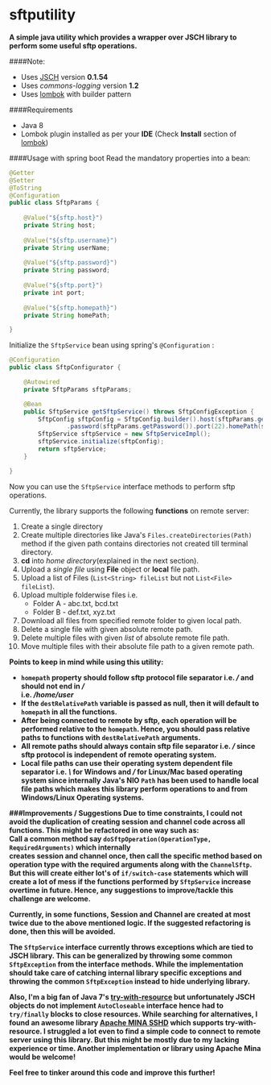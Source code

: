# sftputility
**A simple java utility which provides a wrapper over JSCH library to perform some useful sftp operations.**

####Note:
* Uses [JSCH](http://www.jcraft.com/jsch/) version **0.1.54**
* Uses *commons-logging* version **1.2**
* Uses [lombok][1] with builder pattern

####Requirements
* Java 8
* Lombok plugin installed as per your **IDE** (Check **Install** section of [lombok][1])

####Usage with spring boot
Read the mandatory properties into a bean:
```java
@Getter
@Setter
@ToString
@Configuration
public class SftpParams {
	
	@Value("${sftp.host}")
	private String host;
	
	@Value("${sftp.username}")
	private String userName;
	
	@Value("${sftp.password}")
	private String password;
	
	@Value("${sftp.port}")
	private int port;
	
	@Value("${sftp.homepath}")
	private String homePath;

}
```  

Initialize the `SftpService` bean using spring's `@Configuration` :
```java
@Configuration
public class SftpConfigurator {

	@Autowired
	private SftpParams sftpParams;

	@Bean
	public SftpService getSftpService() throws SftpConfigException {
		SftpConfig sftpConfig = SftpConfig.builder().host(sftpParams.getHost()).userName(sftpParams.getUserName())
				.password(sftpParams.getPassword()).port(22).homePath(sftpParams.getHomePath()).build();
		SftpService sftpService = new SftpServiceImpl();
		sftpService.initialize(sftpConfig);
		return sftpService;
	}

}
```

Now you can use the `SftpService` interface methods to perform sftp operations.

Currently, the library supports the following **functions** on remote server:
1. Create a single directory
2. Create multiple directories like Java's `Files.createDirectories(Path)` method if the given path
contains directories not created till terminal directory.
3. **cd** into *home directory*(explained in the next section).
4. Upload a *single file* using **File** object or **local** file path.
5. Upload a list of Files (`List<String> fileList` but not `List<File> fileList`).
6. Upload multiple folderwise files i.e.
    * Folder A - abc.txt, bcd.txt
    * Folder B - def.txt, xyz.txt
7. Download all files from specified remote folder to given local path.
8. Delete a single file with given absolute remote path.
9. Delete multiple files with given *list* of absolute remote file path. 
10. Move multiple files with their absolute file path to a given remote path.

<b>Points to keep in mind while using this utility: <b>
* `homepath` property should follow sftp protocol file separator i.e. */* and should not end in */*  
i.e. */home/user*
* If the `destRelativePath` variable is passed as null, then it will default to `homepath` in all
the functions.
* After being connected to remote by sftp, each operation will be performed relative to the `homepath`. Hence,
you should pass relative paths to functions with `destRelativePath` arguments.
* All remote paths should always contain sftp file separator i.e. */* since sftp protocol is independent of remote 
operating system.
* Local file paths can use their operating system dependent file separator i.e. *\\* for Windows
and */* for Linux/Mac based operating system since internally Java's NIO `Path` has been used to
handle local file paths which makes this library perform operations to and from Windows/Linux Operating systems.


###Improvements / Suggestions
Due to time constraints, I could not avoid the duplication of creating session and channel code
across all functions. This might be refactored in one way such as:  
Call a common method say `doSftpOperation(OperationType, RequiredArguments)` which internally  
creates session and channel once, then call the specific method based on operation type
with the required arguments along with the `ChannelSftp`. But this will create either lot's of 
`if/switch-case` statements which will create a lot of mess if the functions performed by `SftpService`
increase overtime in future. Hence, any suggestions to improve/tackle this challenge are welcome.  

Currently, in some functions, Session and Channel are created at most twice due to the above mentioned
logic. If the suggested refactoring is done, then this will be avoided.

The `SftpService` interface currently throws exceptions which are tied to JSCH library. This can
be generalized by throwing some common `SftpException` from the interface methods. While the implementation
should take care of catching internal library specific exceptions and throwing the
common `SftpException` instead to hide underlying library.

Also, I'm a big fan of Java 7's 
[try-with-resource](https://docs.oracle.com/javase/tutorial/essential/exceptions/tryResourceClose.html)
but unfortunately JSCH objects do not implement `AutoCloseable` interface hence had to `try/finally` blocks to close
resources. While searching for alternatives, I found an awesome library
[Apache MINA SSHD](https://github.com/apache/mina-sshd/blob/master/README.md#apache-mina-sshd) which 
supports try-with-resource. I struggled a lot even to find a simple code to connect to remote server using 
this library. But this might be mostly due to my lacking experience or time. Another implementation or library using
Apache Mina would be welcome!

Feel free to tinker around this code and improve this further!  


[1]: (https://projectlombok.org/)